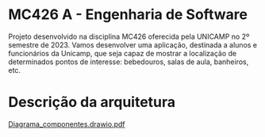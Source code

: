 # MC426 A - Engenharia de Software
Projeto desenvolvido na disciplina MC426 oferecida pela UNICAMP no 2º semestre de 2023.
Vamos desenvolver uma aplicação, destinada a alunos e funcionários da Unicamp, que seja capaz de mostrar a localização de determinados pontos de interesse: bebedouros, salas de aula, banheiros, etc.  


# Descrição da arquitetura
[Diagrama_componentes.drawio.pdf](https://github.com/luisacolafati/MC426/files/13690137/Diagrama_componentes.drawio.pdf)
